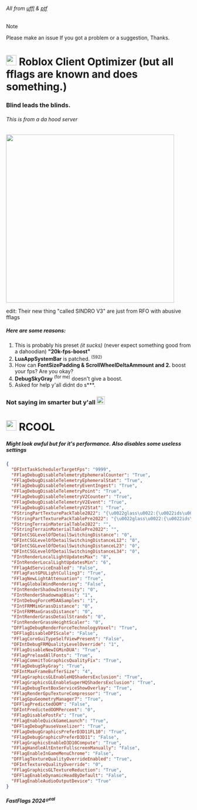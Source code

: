 ###### All from [uffl](https://github.com/devstacking/Epic-Fast-Flags-List) & [ptf](https://github.com/catb0x/roblox-potato-fflags)

> [!NOTE]
> Please make an issue If you got a problem or a suggestion, Thanks.

# <img src="https://github.com/pizzaboxer/bloxstrap/raw/main/Images/Bloxstrap.png" width="28"/> Roblox Client Optimizer (but all fflags are known and does something.)
### Blind leads the blinds.
###### This is from a da hood server
<img src="https://github.com/devstacking/RCO/assets/106433721/40406aa7-1831-4170-bd73-e751494f4382" width="458"/>

edit: Their new thing "called SINDRO V3" are just from RFO with abusive fflags

##### Here are some reasons:

1. This is probably his preset *(it sucks)* (never expect something good from a dahoodian) **"20k-fps-boost"**
1. **LuaAppSystemBar** is patched. <sup>(592)</sup>
1. How can **FontSizePadding & ScrollWheelDeltaAmmount and 2.** boost your fps? Are you okay?
1. **DebugSkyGray** <sup>(for me)</sup> doesn't give a boost.
1. Asked for help y'all didnt do s\***\.

### Not saying im smarter but y'all <img src="https://cdn.discordapp.com/emojis/1105507231081971782.png" width="22"/>

# <img src="https://github.com/pizzaboxer/bloxstrap/raw/main/Images/Bloxstrap.png" width="28"/> RCOOL

##### Might look awful but for it's performance. Also disables some useless settings

```json
{
  "DFIntTaskSchedulerTargetFps": "9999",
  "FFlagDebugDisableTelemetryEphemeralCounter": "True",
  "FFlagDebugDisableTelemetryEphemeralStat": "True",
  "FFlagDebugDisableTelemetryEventIngest": "True",
  "FFlagDebugDisableTelemetryPoint": "True",
  "FFlagDebugDisableTelemetryV2Counter": "True",
  "FFlagDebugDisableTelemetryV2Event": "True",
  "FFlagDebugDisableTelemetryV2Stat": "True",
  "FStringPartTexturePackTable2022": "{\u0022glass\u0022:{\u0022ids\u0022:[\u0022rbxassetid://9873284556\u0022,\u0022rbxassetid://9438453972\u0022],\u0022color\u0022:[254,254,254,7]}}",
  "FStringPartTexturePackTablePre2022": "{\u0022glass\u0022:{\u0022ids\u0022:[\u0022rbxassetid://7547304948\u0022,\u0022rbxassetid://7546645118\u0022],\u0022color\u0022:[254,254,254,7]}}",
  "FStringTerrainMaterialTable2022": "",
  "FStringTerrainMaterialTablePre2022": "",
  "DFIntCSGLevelOfDetailSwitchingDistance": "0",
  "DFIntCSGLevelOfDetailSwitchingDistanceL12": "0",
  "DFIntCSGLevelOfDetailSwitchingDistanceL23": "0",
  "DFIntCSGLevelOfDetailSwitchingDistanceL34": "0",
  "FIntRenderLocalLightUpdatesMax": "8",
  "FIntRenderLocalLightUpdatesMin": "6",
  "FFlagAdServiceEnabled": "False",
  "FFlagFastGPULightCulling3": "True",
  "FFlagNewLightAttenuation": "True",
  "FFlagGlobalWindRendering": "False",
  "FIntRenderShadowIntensity": "0",
  "FIntRenderShadowmapBias": "1",
  "FIntDebugForceMSAASamples": "1",
  "FIntFRMMinGrassDistance": "0",
  "FIntFRMMaxGrassDistance": "0",
  "FIntRenderGrassDetailStrands": "0",
  "FintRenderGrassHeightScaler": "0",
  "DFFlagDebugRenderForceTechnologyVoxel": "True",
  "DFFlagDisableDPIScale": "False",
  "FFlagCoreGuiTypeSelfViewPresent": "False",
  "DFIntDebugFRMQualityLevelOverride": "1",
  "FFlagDisableNewIGMinDUA": "True",
  "FFlagPreloadAllFonts": "True",
  "FFlagCommitToGraphicsQualityFix": "True",
  "FFlagDebugSkyGray": "True",
  "DFIntMaxFrameBufferSize": "4",
  "FFlagGraphicsGLEnableHQShadersExclusion": "True",
  "FFlagGraphicsGLEnableSuperHQShadersExclusion": "True",
  "FFlagDebugTextBoxServiceShowOverlay": "True",
  "FFlagRenderGpuTextureCompressor": "True",
  "FFlagGpuGeometryManager7": "True",
  "DFFlagPredictedOOM": "False",
  "DFIntPredictedOOMPercent": "0",
  "FFlagDisablePostFx": "True",
  "FFlagEnableQuickGameLaunch": "True",
  "DFFlagDebugPauseVoxelizer": "True",
  "FFlagDebugGraphicsPreferD3D11FL10": "True",
  "FFlagDebugGraphicsPreferD3D11": "False",
  "FFlagGraphicsEnableD3D10Compute": "True",
  "FFlagHandleAltEnterFullscreenManually": "False",
  "FFlagEnableInGameMenuChrome": "False",
  "DFFlagTextureQualityOverrideEnabled": "True",
  "DFIntTextureQualityOverride": "0",
  "FFlagGraphicsGLTextureReduction": "True",
  "DFFlagEnableDynamicHeadByDefault": "False",
  "FFlagEnableAudioOutputDevice": "True"
}
```
##### FastFlags 2024®<sup>eal</sup>
